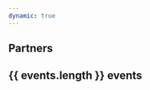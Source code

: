 ```yaml
---
dynamic: true
---
```


<script setup>
import EventCard from '../../events/EventCard.vue'
import PartnerCard from '../../partners/PartnerCard.vue'
import { useData } from 'vitepress'
import { computed } from 'vue'
const { params, frontmatter: f } = useData()

const events = computed(()=>[...f.value?.events].sort((a,b)=>(new Date(a.date)).getTime()>(new Date(b.date)).getTime() ? -1:1))

</script>

<youtube-embed v-if="f?.youtube_video" :video="f.youtube_video"></youtube-embed>

<!-- @content -->

<h2 v-if="f.partners">Partners</h2>

<div class="flex bg-light-200/50 rounded-xl flex-wrap gap-2 max-w-150">
<PartnerCard v-for="partner in f?.partners" v-bind="partner?.partners_id" ></PartnerCard>
</div>

<!-- <pre class="text-xs">{{ frontmatter }}</pre> -->

## {{ events.length }} events

<div class="m-4 flex flex-col gap-8">
  <EventCard v-for="event in events" :key="event.id" v-bind="event" />
</div>
